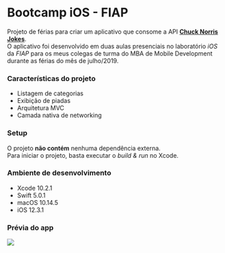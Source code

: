 # Bootcamp iOS - FIAP
Projeto de férias para criar um aplicativo que consome a API **[Chuck Norris Jokes](https://api.chucknorris.io/)**.<br />
O aplicativo foi desenvolvido em duas aulas presenciais no laboratório *iOS* da *FIAP* para os meus colegas de turma do MBA de Mobile Development durante as férias do mês de julho/2019.

### Características do projeto
* Listagem de categorias
* Exibição de piadas
* Arquitetura MVC
* Camada nativa de networking

### Setup
O projeto **não contém** nenhuma dependência externa.<br />
Para iniciar o projeto, basta executar o *build & run* no Xcode.

### Ambiente de desenvolvimento
- Xcode 10.2.1
- Swift 5.0.1
- macOS 10.14.5
- iOS 12.3.1

### Prévia do app
![](https://media.giphy.com/media/UTB45tfDZY4gf4tTLh/giphy.gif)

